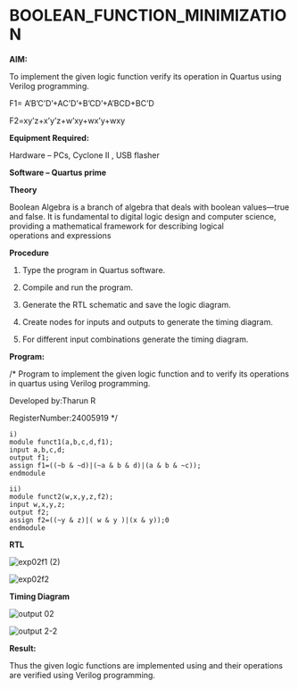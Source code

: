 # BOOLEAN_FUNCTION_MINIMIZATION

**AIM:**

To implement the given logic function verify its operation in Quartus using Verilog programming.

F1= A’B’C’D’+AC’D’+B’CD’+A’BCD+BC’D 

F2=xy’z+x’y’z+w’xy+wx’y+wxy

**Equipment Required:**

Hardware – PCs, Cyclone II , USB flasher

**Software – Quartus prime**

**Theory**

Boolean Algebra is a branch of algebra that deals with boolean values—true and false. It is fundamental to digital logic design and computer science, providing a mathematical framework for describing logical operations and expressions

**Procedure**

1.	Type the program in Quartus software.

2.	Compile and run the program.

3.	Generate the RTL schematic and save the logic diagram.

4.	Create nodes for inputs and outputs to generate the timing diagram.

5.	For different input combinations generate the timing diagram.


**Program:**

/* Program to implement the given logic function and to verify its operations in quartus using Verilog programming. 

Developed by:Tharun R

RegisterNumber:24005919
*/
```
i)
module funct1(a,b,c,d,f1);
input a,b,c,d;
output f1;
assign f1=((~b & ~d)|(~a & b & d)|(a & b & ~c));
endmodule

ii)
module funct2(w,x,y,z,f2);
input w,x,y,z;
output f2;
assign f2=((~y & z)|( w & y )|(x & y));0
endmodule
```



**RTL**


![exp02f1 (2)](https://github.com/user-attachments/assets/4bd27e78-943d-4acd-abf4-aaa58665b7d9)



![exp02f2](https://github.com/user-attachments/assets/69d95b47-57a7-487b-bace-cb700d84c24b)

**Timing Diagram**


![output 02](https://github.com/user-attachments/assets/766139d9-38f8-42b3-9013-4a14b22180fd)



![output 2-2](https://github.com/user-attachments/assets/56939dcf-32a9-4fbc-aad4-6ec14d5990d2)


**Result:**

Thus the given logic functions are implemented using and their operations are verified using Verilog programming.

